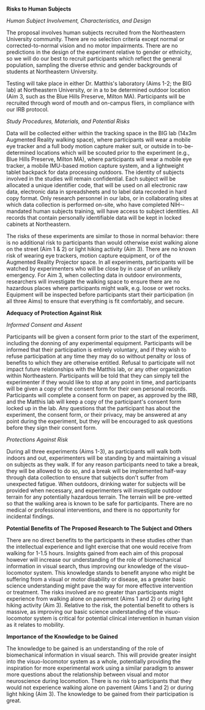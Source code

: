 **Risks to Human Subjects**

*Human Subject Involvement, Characteristics, and Design*

The proposal involves human subjects recruited from the Northeastern
University community. There are no selection criteria except normal or
corrected-to-normal vision and no motor impairments. There are no
predictions in the design of the experiment relative to gender or
ethnicity, so we will do our best to recruit participants which reflect
the general population, sampling the diverse ethnic and gender
backgrounds of students at Northeastern University.

Testing will take place in either Dr. Matthis's laboratory (Aims 1-2;
the BIG lab) at Northeastern University, or in a to be determined
outdoor location (Aim 3, such as the Blue Hills Preserve, Milton MA).
Participants will be recruited through word of mouth and on-campus
fliers, in compliance with our IRB protocol.

*Study Procedures, Materials, and Potential Risks*

Data will be collected either within the tracking space in the BIG lab
(14x3m Augmented Reality walking space), where participants will wear a
mobile eye tracker and a full body motion capture maker suit, or outside
in to-be-determined locations which will be scouted prior to the
experiment (e.g., Blue Hills Preserve, Milton MA), where participants
will wear a mobile eye tracker, a mobile IMU-based motion capture
system, and a lightweight tablet backpack for data processing outdoors.
The identity of subjects involved in the studies will remain
confidential. Each subject will be allocated a unique identifier code,
that will be used on all electronic raw data, electronic data in
spreadsheets and to label data recorded in hard copy format. Only
research personnel in our labs, or in collaborating sites at which data
collection is performed on-­site, who have completed NIH-­mandated human
subjects training, will have access to subject identities. All records
that contain personally identifiable data will be kept in locked
cabinets at Northeastern.

The risks of these experiments are similar to those in normal behavior:
there is no additional risk to participants than would otherwise exist
walking alone on the street (Aim 1 & 2) or light hiking activity (Aim
3). There are no known risk of wearing eye trackers, motion capture
equipment, or of the Augmented Reality Projector space. In all
experiments, participants will be watched by experimenters who will be
close by in case of an unlikely emergency. For Aim 3, when collecting
data in outdoor environments, researchers will investigate the walking
space to ensure there are no hazardous places where participants might
walk, e.g. loose or wet rocks. Equipment will be inspected before
participants start their participation (in all three Aims) to ensure
that everything is fit comfortably, and secure.

**Adequacy of Protection Against Risk**

*Informed Consent and Assent*

Participants will be given a consent form prior to the start of the
experiment, including the donning of any experimental equipment.
Participants will be informed that their participation is entirely
voluntary, and if they wish to refuse participation at any time they may
do so without penalty or loss of benefits to which they are otherwise
entitled. Refusal to participate will not impact future relationships
with the Matthis lab, or any other organization within Northeastern.
Participants will be told that they can simply tell the experimenter if
they would like to stop at any point in time, and participants will be
given a copy of the consent form for their own personal records.
Participants will complete a consent form on paper, as approved by the
IRB, and the Matthis lab will keep a copy of the participant's consent
form locked up in the lab. Any questions that the participant has about
the experiment, the consent form, or their privacy, may be answered at
any point during the experiment, but they will be encouraged to ask
questions before they sign their consent form.

*Protections Against Risk*

During all three experiments (Aims 1-3), as participants will walk both
indoors and out, experimenters will be standing by and maintaining a
visual on subjects as they walk. If for any reason participants need to
take a break, they will be allowed to do so, and a break will be
implemented half-way through data collection to ensure that subjects
don't suffer from unexpected fatigue. When outdoors, drinking water for
subjects will be provided when necessary, and experimenters will
investigate outdoor terrain for any potentially hazardous terrain. The
terrain will be pre-vetted so that the walking area is known to be safe
for participants. There are no medical or professional interventions,
and there is no opportunity for incidental findings.

**Potential Benefits of The Proposed Research to The Subject and
Others**

There are no direct benefits to the participants in these studies other
than the intellectual experience and light exercise that one would
receive from walking for 1-1.5 hours. Insights gained from each aim of
this proposal however will increase our understanding of the role of
biomechanical information in visual search, thus improving our knowledge
of the visuo-locomotor system. This knowledge stands to benefit anyone
who might be suffering from a visual or motor disability or disease, as
a greater basic science understanding might pave the way for more
effective intervention or treatment. The risks involved are no greater
than participants might experience from walking alone on pavement (Aims
1 and 2) or during light hiking activity (Aim 3). Relative to the risk,
the potential benefit to others is massive, as improving our basic
science understanding of the visuo-locomotor system is critical for
potential clinical intervention in human vision as it relates to
mobility.

**Importance of the Knowledge to be Gained**

The knowledge to be gained is an understanding of the role of
biomechanical information in visual search. This will provide greater
insight into the visuo-locomotor system as a whole, potentially
providing the inspiration for more experimental work using a similar
paradigm to answer more questions about the relationship between visual
and motor neuroscience during locomotion. There is no risk to
participants that they would not experience walking alone on pavement
(Aims 1 and 2) or during light hiking (Aim 3). The knowledge to be
gained from their participation is great.
